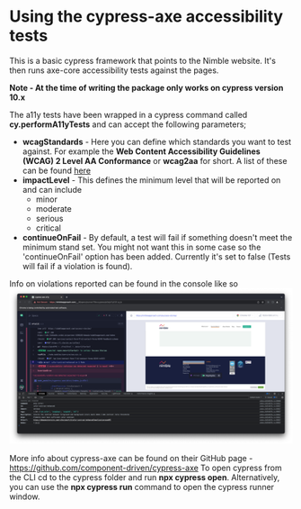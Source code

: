 # Using the cypress-axe accessibility tests

This is a basic cypress framework that points to the Nimble website. 
It's then runs axe-core accessibility tests against the pages.

**Note - At the time of writing the package only works on cypress version 10.x**

The a11y tests have been wrapped in a cypress command called **cy.performA11yTests** and can accept the following parameters;

- **wcagStandards**  - Here you can define which standards you want to test against. For example the **Web Content Accessibility Guidelines (WCAG) 2 Level AA Conformance** or **wcag2aa** for short. A list of these can be found [here](https://www.deque.com/axe/core-documentation/api-documentation/#axe-core-tags)
- **impactLevel** - This defines the minimum level that will be reported on and can include 
    - minor
    - moderate
    - serious
    - critical
- **continueOnFail** - By default, a test will fail if something doesn't meet the minimum stand set. You might not want this in some case so the 'continueOnFail' option has been added. Currently it's set to false (Tests will fail if a violation is found).

Info on violations reported can be found in the console like so
![Example of a a11y violation description in the console.](readmeImages/violationConsoleExample.png)

More info about cypress-axe can be found on their GitHub page - https://github.com/component-driven/cypress-axe
To open cypress from the CLI cd to the cypress folder and run **npx cypress open**.
Alternatively, you can use the **npx cypress run** command to open the cypress runner window.